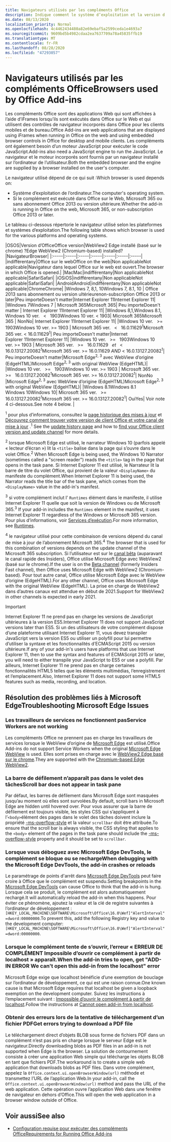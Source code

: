 ```yaml
---
title: Navigateurs utilisés par les compléments Office
description: Indique comment le système d’exploitation et la version d’Office déterminent le navigateur utilisé par les compléments Office.
ms.date: 08/13/2020
localization_priority: Normal
ms.openlocfilehash: 4c4462434480a82e69ebaf5a2599ceda1e4693a7
ms.sourcegitcommit: 9609bd5b4982cdaa2ea7637709a78a45835ffb19
ms.translationtype: MT
ms.contentlocale: fr-FR
ms.lasthandoff: 08/28/2020
ms.locfileid: "47293057"
---
```

# <a name="browsers-used-by-office-add-ins"></a><span data-ttu-id="cf0dc-103">Navigateurs utilisés par les compléments Office</span><span class="sxs-lookup"><span data-stu-id="cf0dc-103">Browsers used by Office Add-ins</span></span>

<span data-ttu-id="cf0dc-104">Les compléments Office sont des applications Web qui sont affichées à l’aide d’iFrames lorsqu’ils sont exécutés dans Office sur le Web et qui utilisent des contrôles de navigateur incorporés dans Office pour les clients mobiles et de bureau.</span><span class="sxs-lookup"><span data-stu-id="cf0dc-104">Office Add-ins are web applications that are displayed using iFrames when running in Office on the web and using embedded browser controls in Office for desktop and mobile clients.</span></span> <span data-ttu-id="cf0dc-105">Les compléments ont également besoin d’un moteur JavaScript pour exécuter le code JavaScript.</span><span class="sxs-lookup"><span data-stu-id="cf0dc-105">Add-ins also need a JavaScript engine to run the JavaScript.</span></span> <span data-ttu-id="cf0dc-106">Le navigateur et le moteur incorporés sont fournis par un navigateur installé sur l’ordinateur de l’utilisateur.</span><span class="sxs-lookup"><span data-stu-id="cf0dc-106">Both the embedded browser and the engine are supplied by a browser installed on the user's computer.</span></span>

<span data-ttu-id="cf0dc-107">Le navigateur utilisé dépend de ce qui suit :</span><span class="sxs-lookup"><span data-stu-id="cf0dc-107">Which browser is used depends on:</span></span>

- <span data-ttu-id="cf0dc-108">Système d’exploitation de l’ordinateur.</span><span class="sxs-lookup"><span data-stu-id="cf0dc-108">The computer's operating system.</span></span>
- <span data-ttu-id="cf0dc-109">Si le complément est exécuté dans Office sur le Web, Microsoft 365 ou sans abonnement Office 2013 ou version ultérieure.</span><span class="sxs-lookup"><span data-stu-id="cf0dc-109">Whether the add-in is running in Office on the web, Microsoft 365, or non-subscription Office 2013 or later.</span></span>

<span data-ttu-id="cf0dc-110">Le tableau ci-dessous répertorie le navigateur utilisé selon les plateformes et systèmes d’exploitation.</span><span class="sxs-lookup"><span data-stu-id="cf0dc-110">The following table shows which browser is used for the various platforms and operating systems.</span></span>

|<span data-ttu-id="cf0dc-111">OS</span><span class="sxs-lookup"><span data-stu-id="cf0dc-111">OS</span></span>|<span data-ttu-id="cf0dc-112">Version d’Office</span><span class="sxs-lookup"><span data-stu-id="cf0dc-112">Office version</span></span>|<span data-ttu-id="cf0dc-113">WebView2 Edge installé (basé sur le chrome) ?</span><span class="sxs-lookup"><span data-stu-id="cf0dc-113">Edge WebView2 (Chromium-based) installed?</span></span>|<span data-ttu-id="cf0dc-114">Navigateur</span><span class="sxs-lookup"><span data-stu-id="cf0dc-114">Browser</span></span>|
|:-----|:-----|:-----|:-----|:-----|:-----|:-----|
|<span data-ttu-id="cf0dc-115">indifférent</span><span class="sxs-lookup"><span data-stu-id="cf0dc-115">any</span></span>|<span data-ttu-id="cf0dc-116">Office sur le web</span><span class="sxs-lookup"><span data-stu-id="cf0dc-116">Office on the web</span></span>|<span data-ttu-id="cf0dc-117">Non applicable</span><span class="sxs-lookup"><span data-stu-id="cf0dc-117">Not applicable</span></span>|<span data-ttu-id="cf0dc-118">Navigateur dans lequel Office sur le web est ouvert.</span><span class="sxs-lookup"><span data-stu-id="cf0dc-118">The browser in which Office is opened.</span></span>|
|<span data-ttu-id="cf0dc-119">Mac</span><span class="sxs-lookup"><span data-stu-id="cf0dc-119">Mac</span></span>|<span data-ttu-id="cf0dc-120">indifférent</span><span class="sxs-lookup"><span data-stu-id="cf0dc-120">any</span></span>|<span data-ttu-id="cf0dc-121">Non applicable</span><span class="sxs-lookup"><span data-stu-id="cf0dc-121">Not applicable</span></span>|<span data-ttu-id="cf0dc-122">Safari</span><span class="sxs-lookup"><span data-stu-id="cf0dc-122">Safari</span></span>|
|<span data-ttu-id="cf0dc-123">iOS</span><span class="sxs-lookup"><span data-stu-id="cf0dc-123">iOS</span></span>|<span data-ttu-id="cf0dc-124">indifférent</span><span class="sxs-lookup"><span data-stu-id="cf0dc-124">any</span></span>|<span data-ttu-id="cf0dc-125">Non applicable</span><span class="sxs-lookup"><span data-stu-id="cf0dc-125">Not applicable</span></span>|<span data-ttu-id="cf0dc-126">Safari</span><span class="sxs-lookup"><span data-stu-id="cf0dc-126">Safari</span></span>|
|<span data-ttu-id="cf0dc-127">Android</span><span class="sxs-lookup"><span data-stu-id="cf0dc-127">Android</span></span>|<span data-ttu-id="cf0dc-128">indifférent</span><span class="sxs-lookup"><span data-stu-id="cf0dc-128">any</span></span>|<span data-ttu-id="cf0dc-129">Non applicable</span><span class="sxs-lookup"><span data-stu-id="cf0dc-129">Not applicable</span></span>|<span data-ttu-id="cf0dc-130">Chrome</span><span class="sxs-lookup"><span data-stu-id="cf0dc-130">Chrome</span></span>|
|<span data-ttu-id="cf0dc-131">Windows 7, 8,1, 10</span><span class="sxs-lookup"><span data-stu-id="cf0dc-131">Windows 7, 8.1, 10</span></span> | <span data-ttu-id="cf0dc-132">Office 2013 sans abonnement ou version ultérieure</span><span class="sxs-lookup"><span data-stu-id="cf0dc-132">non-subscription Office 2013 or later</span></span>|<span data-ttu-id="cf0dc-133">Peu importe</span><span class="sxs-lookup"><span data-stu-id="cf0dc-133">Doesn't matter</span></span>|<span data-ttu-id="cf0dc-134">Internet Explorer 11</span><span class="sxs-lookup"><span data-stu-id="cf0dc-134">Internet Explorer 11</span></span>|
|<span data-ttu-id="cf0dc-135">Windows 7</span><span class="sxs-lookup"><span data-stu-id="cf0dc-135">Windows 7</span></span> | <span data-ttu-id="cf0dc-136">Microsoft 365</span><span class="sxs-lookup"><span data-stu-id="cf0dc-136">Microsoft 365</span></span>| <span data-ttu-id="cf0dc-137">Peu importe</span><span class="sxs-lookup"><span data-stu-id="cf0dc-137">Doesn't matter</span></span> | <span data-ttu-id="cf0dc-138">Internet Explorer 11</span><span class="sxs-lookup"><span data-stu-id="cf0dc-138">Internet Explorer 11</span></span>|
|<span data-ttu-id="cf0dc-139">Windows 8,1,</span><span class="sxs-lookup"><span data-stu-id="cf0dc-139">Windows 8.1,</span></span><br><span data-ttu-id="cf0dc-140">Windows 10 ver. &nbsp; < &nbsp; 1903</span><span class="sxs-lookup"><span data-stu-id="cf0dc-140">Windows 10 ver.&nbsp;<&nbsp;1903</span></span>| <span data-ttu-id="cf0dc-141">Microsoft 365</span><span class="sxs-lookup"><span data-stu-id="cf0dc-141">Microsoft 365</span></span> | <span data-ttu-id="cf0dc-142">Non</span><span class="sxs-lookup"><span data-stu-id="cf0dc-142">No</span></span>| <span data-ttu-id="cf0dc-143">Internet Explorer 11</span><span class="sxs-lookup"><span data-stu-id="cf0dc-143">Internet Explorer 11</span></span>|
|<span data-ttu-id="cf0dc-144">Windows 10 ver. &nbsp; >= &nbsp; 1903</span><span class="sxs-lookup"><span data-stu-id="cf0dc-144">Windows 10 ver.&nbsp;>=&nbsp;1903</span></span> | <span data-ttu-id="cf0dc-145">Microsoft 365 ver. &nbsp; < &nbsp; 16.0.11629<sup>1</sup></span><span class="sxs-lookup"><span data-stu-id="cf0dc-145">Microsoft 365 ver.&nbsp;<&nbsp;16.0.11629<sup>1</sup></span></span>| <span data-ttu-id="cf0dc-146">Peu importe</span><span class="sxs-lookup"><span data-stu-id="cf0dc-146">Doesn't matter</span></span>|<span data-ttu-id="cf0dc-147">Internet Explorer 11</span><span class="sxs-lookup"><span data-stu-id="cf0dc-147">Internet Explorer 11</span></span>|
|<span data-ttu-id="cf0dc-148">Windows 10 ver. &nbsp; >= &nbsp; 1903</span><span class="sxs-lookup"><span data-stu-id="cf0dc-148">Windows 10 ver.&nbsp;>=&nbsp;1903</span></span> | <span data-ttu-id="cf0dc-149">Microsoft 365 ver. &nbsp; >= &nbsp; 16.0.11629 &nbsp; _et_ &nbsp; < &nbsp; 16.0.13127.20082<sup>1</sup></span><span class="sxs-lookup"><span data-stu-id="cf0dc-149">Microsoft 365 ver.&nbsp;>=&nbsp;16.0.11629&nbsp;_AND_&nbsp;<&nbsp;16.0.13127.20082<sup>1</sup></span></span>| <span data-ttu-id="cf0dc-150">Peu importe</span><span class="sxs-lookup"><span data-stu-id="cf0dc-150">Doesn't matter</span></span>|<span data-ttu-id="cf0dc-151">Microsoft Edge<sup>2, 3</sup> avec WebView d’origine (EdgeHTML)</span><span class="sxs-lookup"><span data-stu-id="cf0dc-151">Microsoft Edge<sup>2, 3</sup> with original WebView (EdgeHTML)</span></span>|
|<span data-ttu-id="cf0dc-152">Windows 10 ver. &nbsp; >= &nbsp; 1903</span><span class="sxs-lookup"><span data-stu-id="cf0dc-152">Windows 10 ver.&nbsp;>=&nbsp;1903</span></span> | <span data-ttu-id="cf0dc-153">Microsoft 365 ver. &nbsp; >= &nbsp; 16.0.13127.20082<sup>1</sup></span><span class="sxs-lookup"><span data-stu-id="cf0dc-153">Microsoft 365 ver.&nbsp;>=&nbsp;16.0.13127.20082<sup>1</sup></span></span>| <span data-ttu-id="cf0dc-154">Non</span><span class="sxs-lookup"><span data-stu-id="cf0dc-154">No</span></span> |<span data-ttu-id="cf0dc-155">Microsoft Edge<sup>2, 3</sup> avec WebView d’origine (EdgeHTML)</span><span class="sxs-lookup"><span data-stu-id="cf0dc-155">Microsoft Edge<sup>2, 3</sup> with original WebView (EdgeHTML)</span></span>|
|<span data-ttu-id="cf0dc-156">Windows 8.1</span><span class="sxs-lookup"><span data-stu-id="cf0dc-156">Windows 8.1</span></span><br><span data-ttu-id="cf0dc-157">Windows 10</span><span class="sxs-lookup"><span data-stu-id="cf0dc-157">Windows 10</span></span>| <span data-ttu-id="cf0dc-158">Microsoft 365 ver. &nbsp; >= &nbsp; 16.0.13127.20082<sup>1</sup></span><span class="sxs-lookup"><span data-stu-id="cf0dc-158">Microsoft 365 ver.&nbsp;>=&nbsp;16.0.13127.20082<sup>1</sup></span></span>| <span data-ttu-id="cf0dc-159">Oui</span><span class="sxs-lookup"><span data-stu-id="cf0dc-159">Yes</span></span>|  <span data-ttu-id="cf0dc-160">Voir note 4 ci-dessous.</span><span class="sxs-lookup"><span data-stu-id="cf0dc-160">See note 4 below.</span></span> |

<span data-ttu-id="cf0dc-161"><sup>1</sup> pour plus d’informations, consultez la [page historique des mises à jour](/officeupdates/update-history-office365-proplus-by-date) et [Découvrez comment trouver votre version de client Office et votre canal de mise à jour](https://support.office.com/article/What-version-of-Office-am-I-using-932788b8-a3ce-44bf-bb09-e334518b8b19) .</span><span class="sxs-lookup"><span data-stu-id="cf0dc-161"><sup>1</sup> See the [update history page](/officeupdates/update-history-office365-proplus-by-date) and how to [find your Office client version and update channel](https://support.office.com/article/What-version-of-Office-am-I-using-932788b8-a3ce-44bf-bb09-e334518b8b19) for more details.</span></span>

<span data-ttu-id="cf0dc-162"><sup>2</sup> lorsque Microsoft Edge est utilisé, le narrateur Windows 10 (parfois appelé « lecteur d’écran ») lit la `<title>` balise dans la page qui s’ouvre dans le volet Office.</span><span class="sxs-lookup"><span data-stu-id="cf0dc-162"><sup>2</sup> When Microsoft Edge is being used, the Windows 10 Narrator (sometimes called a "screen reader") reads the `<title>` tag in the page that opens in the task pane.</span></span> <span data-ttu-id="cf0dc-163">Si Internet Explorer 11 est utilisé, le Narrateur lit la barre de titre du volet Office, qui provient de la valeur `<DisplayName>` du manifeste du complément.</span><span class="sxs-lookup"><span data-stu-id="cf0dc-163">When Internet Explorer 11 is being used, the Narrator reads the title bar of the task pane, which comes from the `<DisplayName>` value in the add-in's manifest.</span></span>

<span data-ttu-id="cf0dc-164"><sup>3</sup> si votre complément inclut l' `Runtimes` élément dans le manifeste, il utilise Internet Explorer 11 quelle que soit la version de Windows ou de Microsoft 365.</span><span class="sxs-lookup"><span data-stu-id="cf0dc-164"><sup>3</sup> If your add-in includes the `Runtimes` element in the manifest, it uses Internet Explorer 11 regardless of the Windows or Microsoft 365 version.</span></span> <span data-ttu-id="cf0dc-165">Pour plus d’informations, voir [Services d’exécution](../reference/manifest/runtimes.md).</span><span class="sxs-lookup"><span data-stu-id="cf0dc-165">For more information, see [Runtimes](../reference/manifest/runtimes.md).</span></span>

<span data-ttu-id="cf0dc-166"><sup>4</sup> le navigateur utilisé pour cette combinaison de versions dépend du canal de mise à jour de l’abonnement Microsoft 365.</span><span class="sxs-lookup"><span data-stu-id="cf0dc-166"><sup>4</sup> The browser that is used for this combination of versions depends on the update channel of the Microsoft 365 subscription.</span></span> <span data-ttu-id="cf0dc-167">Si l’utilisateur est sur le [canal bêta](https://insider.office.com/join/windows) (auparavant le canal rapide des Insiders), Office utilise Microsoft Edge avec WebView2 (basé sur le chrome).</span><span class="sxs-lookup"><span data-stu-id="cf0dc-167">If the user is on the [Beta channel](https://insider.office.com/join/windows) (formerly Insiders Fast channel), then Office uses Microsoft Edge with WebView2 (Chromium-based).</span></span> <span data-ttu-id="cf0dc-168">Pour tout autre canal, Office utilise Microsoft Edge avec le WebView d’origine (EdgeHTML).</span><span class="sxs-lookup"><span data-stu-id="cf0dc-168">For any other channel, Office uses Microsoft Edge with the original WebView (EdgeHTML).</span></span> <span data-ttu-id="cf0dc-169">La prise en charge de WebView2 dans d’autres canaux est attendue en début de 2021.</span><span class="sxs-lookup"><span data-stu-id="cf0dc-169">Support for WebView2 in other channels is expected in early 2021.</span></span>
> [!IMPORTANT]
> <span data-ttu-id="cf0dc-170">Internet Explorer 11 ne prend pas en charge les versions de JavaScript ultérieures à la version ES5.</span><span class="sxs-lookup"><span data-stu-id="cf0dc-170">Internet Explorer 11 does not support JavaScript versions later than ES5.</span></span> <span data-ttu-id="cf0dc-171">Si un des utilisateurs de votre complément dispose d’une plateforme utilisant Internet Explorer 11, vous devez transpiler JavaScript vers la version ES5 ou utiliser un polyfill pour lui permettre d’utiliser la syntaxe et les fonctionnalités d’ECMAScript 2015 ou version ultérieure.</span><span class="sxs-lookup"><span data-stu-id="cf0dc-171">If any of your add-in's users have platforms that use Internet Explorer 11, then to use the syntax and features of ECMAScript 2015 or later, you will need to either transpile your JavaScript to ES5 or use a polyfill.</span></span> <span data-ttu-id="cf0dc-172">Par ailleurs, Internet Explorer 11 ne prend pas en charge certaines fonctionnalités HTML5 telles que les éléments multimédias, l’enregistrement et l’emplacement.</span><span class="sxs-lookup"><span data-stu-id="cf0dc-172">Also, Internet Explorer 11 does not support some HTML5 features such as media, recording, and location.</span></span>

## <a name="troubleshooting-microsoft-edge-issues"></a><span data-ttu-id="cf0dc-173">Résolution des problèmes liés à Microsoft Edge</span><span class="sxs-lookup"><span data-stu-id="cf0dc-173">Troubleshooting Microsoft Edge Issues</span></span>

### <a name="service-workers-are-not-working"></a><span data-ttu-id="cf0dc-174">Les travailleurs de services ne fonctionnent pas</span><span class="sxs-lookup"><span data-stu-id="cf0dc-174">Service Workers are not working</span></span>

<span data-ttu-id="cf0dc-175">Les compléments Office ne prennent pas en charge les travailleurs de services lorsque le WebView d’origine de [Microsoft Edge](/microsoft-edge/hosting/webview) est utilisé.</span><span class="sxs-lookup"><span data-stu-id="cf0dc-175">Office Add-ins do not support Service Workers when the original [Microsoft Edge WebView](/microsoft-edge/hosting/webview) is used.</span></span> <span data-ttu-id="cf0dc-176">Elles sont prises en charge avec le [WebView2 Edge basé sur le chrome](/microsoft-edge/hosting/webview2).</span><span class="sxs-lookup"><span data-stu-id="cf0dc-176">They are supported with the [Chromium-based Edge WebView2](/microsoft-edge/hosting/webview2).</span></span>

### <a name="scroll-bar-does-not-appear-in-task-pane"></a><span data-ttu-id="cf0dc-177">La barre de défilement n’apparaît pas dans le volet des tâches</span><span class="sxs-lookup"><span data-stu-id="cf0dc-177">Scroll bar does not appear in task pane</span></span>

<span data-ttu-id="cf0dc-178">Par défaut, les barres de défilement dans Microsoft Edge sont masquées jusqu’au moment où elles sont survolées.</span><span class="sxs-lookup"><span data-stu-id="cf0dc-178">By default, scroll bars in Microsoft Edge are hidden until hovered over.</span></span> <span data-ttu-id="cf0dc-179">Pour vous assurer que la barre de défilement est toujours visible, les styles CSS qui s’appliquent à l’`<body>`élément des pages dans le volet des tâches doivent inclure la propriété [-ms-overflow-style](https://developer.mozilla.org/docs/Web/CSS/-ms-overflow-style) et la valeur `scrollbar` doit être attribuée.</span><span class="sxs-lookup"><span data-stu-id="cf0dc-179">To ensure that the scroll bar is always visible, the CSS styling that applies to the `<body>` element of the pages in the task pane should include the [-ms-overflow-style](https://developer.mozilla.org/docs/Web/CSS/-ms-overflow-style) property and it should be set to `scrollbar`.</span></span> 

### <a name="when-debugging-with-the-microsoft-edge-devtools-the-add-in-crashes-or-reloads"></a><span data-ttu-id="cf0dc-180">Lorsque vous déboguez avec Microsoft Edge DevTools, le complément se bloque ou se recharge</span><span class="sxs-lookup"><span data-stu-id="cf0dc-180">When debugging with the Microsoft Edge DevTools, the add-in crashes or reloads</span></span>

<span data-ttu-id="cf0dc-181">Le paramétrage de points d'arrêt dans [Microsoft Edge DevTools](https://www.microsoft.com/p/microsoft-edge-devtools-preview/9mzbfrmz0mnj?rtc=1&activetab=pivot%3Aoverviewtab) peut faire croire à Office que le complément est suspendu.</span><span class="sxs-lookup"><span data-stu-id="cf0dc-181">Setting breakpoints in the [Microsoft Edge DevTools](https://www.microsoft.com/p/microsoft-edge-devtools-preview/9mzbfrmz0mnj?rtc=1&activetab=pivot%3Aoverviewtab) can cause Office to think that the add-in is hung.</span></span> <span data-ttu-id="cf0dc-182">Lorsque cela se produit, le complément est alors automatiquement rechargé.</span><span class="sxs-lookup"><span data-stu-id="cf0dc-182">It will automatically reload the add-in when this happens.</span></span> <span data-ttu-id="cf0dc-183">Pour éviter ce phénomène, ajoutez la valeur et la clé de registre suivantes à l’ordinateur de développement : `[HKEY_LOCAL_MACHINE\SOFTWARE\Microsoft\Office\16.0\Wef]"AlertInterval"=dword:00000000`.</span><span class="sxs-lookup"><span data-stu-id="cf0dc-183">To prevent this, add the following Registry key and value to the development computer: `[HKEY_LOCAL_MACHINE\SOFTWARE\Microsoft\Office\16.0\Wef]"AlertInterval"=dword:00000000`.</span></span>

### <a name="when-the-add-in-tries-to-open-get-add-in-error-we-cant-open-this-add-in-from-the-localhost-error"></a><span data-ttu-id="cf0dc-184">Lorsque le complément tente de s’ouvrir, l’erreur « ERREUR DE COMPLÉMENT Impossible d’ouvrir ce complément à partir de localhost » apparaît.</span><span class="sxs-lookup"><span data-stu-id="cf0dc-184">When the add-in tries to open, get "ADD-IN ERROR We can't open this add-in from the localhost" error</span></span>

<span data-ttu-id="cf0dc-185">Microsoft Edge exige que localhost bénéficie d’une exemption de bouclage sur l’ordinateur de développement, ce qui est une raison connue.</span><span class="sxs-lookup"><span data-stu-id="cf0dc-185">One known cause is that Microsoft Edge requires that localhost be given a loopback exemption on the development computer.</span></span> <span data-ttu-id="cf0dc-186">Suivez les instructions à l’emplacement suivant : [Impossible d’ouvrir le complément à partir de localhost](/office/troubleshoot/error-messages/cannot-open-add-in-from-localhost).</span><span class="sxs-lookup"><span data-stu-id="cf0dc-186">Follow the instructions at [Cannot open add-in from localhost](/office/troubleshoot/error-messages/cannot-open-add-in-from-localhost).</span></span>

### <a name="get-errors-trying-to-download-a-pdf-file"></a><span data-ttu-id="cf0dc-187">Obtenir des erreurs lors de la tentative de téléchargement d’un fichier PDF</span><span class="sxs-lookup"><span data-stu-id="cf0dc-187">Get errors trying to download a PDF file</span></span>

<span data-ttu-id="cf0dc-188">Le téléchargement direct d’objets BLOB sous forme de fichiers PDF dans un complément n’est pas pris en charge lorsque le serveur Edge est le navigateur.</span><span class="sxs-lookup"><span data-stu-id="cf0dc-188">Directly downloading blobs as PDF files in an add-in is not supported when Edge is the browser.</span></span> <span data-ttu-id="cf0dc-189">La solution de contournement consiste à créer une application Web simple qui télécharge les objets BLOB en tant que fichiers PDF.</span><span class="sxs-lookup"><span data-stu-id="cf0dc-189">The workaround is to create a simple web application that downloads blobs as PDF files.</span></span> <span data-ttu-id="cf0dc-190">Dans votre complément, appelez la `Office.context.ui.openBrowserWindow(url)` méthode et transmettez l’URL de l’application Web.</span><span class="sxs-lookup"><span data-stu-id="cf0dc-190">In your add-in, call the `Office.context.ui.openBrowserWindow(url)` method and pass the URL of the web application.</span></span> <span data-ttu-id="cf0dc-191">Cette opération ouvre l’application Web dans une fenêtre de navigateur en dehors d’Office.</span><span class="sxs-lookup"><span data-stu-id="cf0dc-191">This will open the web application in a browser window outside of Office.</span></span>

## <a name="see-also"></a><span data-ttu-id="cf0dc-192">Voir aussi</span><span class="sxs-lookup"><span data-stu-id="cf0dc-192">See also</span></span>

- [<span data-ttu-id="cf0dc-193">Configuration requise pour exécuter des compléments Office</span><span class="sxs-lookup"><span data-stu-id="cf0dc-193">Requirements for Running Office Add-ins</span></span>](requirements-for-running-office-add-ins.md)
